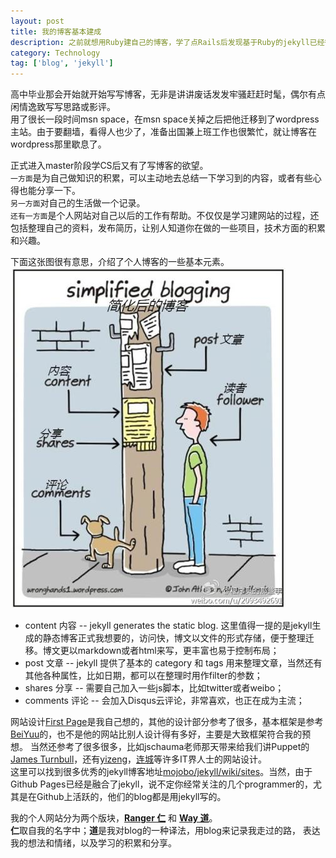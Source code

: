 ```yaml
---
layout: post
title: 我的博客基本建成
description: 之前就想用Ruby建自己的博客，学了点Rails后发现基于Ruby的jekyll已经很好地和github融合了，而且成为了一种主流。于是经过1个月的陆陆续续参考修改，就基本建成了我的个人网站。
category: Technology
tag: ['blog', 'jekyll']
---
```


高中毕业那会开始就开始写写博客，无非是讲讲废话发发牢骚赶赶时髦，偶尔有点闲情逸致写写思路或影评。<br />
用了很长一段时间msn space，在msn space关掉之后把他迁移到了wordpress主站。由于要翻墙，看得人也少了，准备出国兼上班工作也很繁忙，就让博客在wordpress那里歇息了。

正式进入master阶段学CS后又有了写博客的欲望。<br />
`一方面`是为自己做知识的积累，可以主动地去总结一下学习到的内容，或者有些心得也能分享一下。<br />
`另一方面`对自己的生活做一个记录。<br />
`还有一方面`是个人网站对自己以后的工作有帮助。不仅仅是学习建网站的过程，还包括整理自己的资料，发布简历，让别人知道你在做的一些项目，技术方面的积累和兴趣。



下面这张图很有意思，介绍了个人博客的一些基本元素。
![Simplified Blogging](/images/blogsetup/simplifiedBlog.jpg)

* content  内容 -- jekyll generates the static blog. 这里值得一提的是jekyll生成的静态博客正式我想要的，访问快，博文以文件的形式存储，便于整理迁移。博文更以markdown或者html来写，更丰富也易于控制布局；
* post     文章 -- jekyll 提供了基本的 category 和 tags 用来整理文章，当然还有其他各种属性，比如日期，都可以在整理时用作filter的参数；
* shares   分享 -- 需要自己加入一些js脚本，比如twitter或者weibo；
* comments 评论 -- 会加入Disqus云评论，非常喜欢，也正在成为主流；


网站设计[First Page](/index.html "网站首页")是我自己想的，其他的设计部分参考了很多，基本框架是参考[BeiYuu](http://beiyuu.com/ "一个豆瓣员工")的，也不是他的网站比别人设计得有多好，主要是大致框架符合我的预想。
当然还参考了很多很多，比如jschauma老师那天带来给我们讲Puppet的[James Turnbull](http://www.kartar.net/about.html "kartar.net")，还有[yizeng](http://yizeng.me/ "yizeng")，[连城](http://blog.liancheng.info/ "blog.liancheng.info")等许多IT界人士的网站设计。<br />
这里可以找到很多优秀的jekyll博客地址[mojobo/jekyll/wiki/sites](https://github.com/mojombo/jekyll/wiki/sites)。当然，由于Github Pages已经是融合了jekyll，说不定你经常关注的几个programmer的，尤其是在Github上活跃的，他们的blog都是用jekyll写的。


我的个人网站分为两个版块，<b>[Ranger 仁](/ranger "about me")</b> 和 <b>[Way 道](/way "blog")</b>。<br />
<b>仁</b>取自我的名字中；<b>道</b>是我对blog的一种译法，用blog来记录我走过的路，
表达我的想法和情绪，以及学习的积累和分享。
